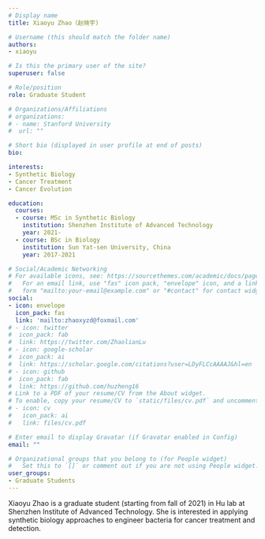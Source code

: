 ```yaml
---
# Display name
title: Xiaoyu Zhao（赵晓宇)

# Username (this should match the folder name)
authors:
- xiaoyu

# Is this the primary user of the site?
superuser: false

# Role/position
role: Graduate Student

# Organizations/Affiliations
# organizations:
# - name: Stanford University
#  url: ""

# Short bio (displayed in user profile at end of posts)
bio: 

interests:
- Synthetic Biology
- Cancer Treatment
- Cancer Evolution

education:
  courses:
  - course: MSc in Synthetic Biology 
    institution: Shenzhen Institute of Advanced Technology
    year: 2021-
  - course: BSc in Biology
    institution: Sun Yat-sen University, China
    year: 2017-2021

# Social/Academic Networking
# For available icons, see: https://sourcethemes.com/academic/docs/page-builder/#icons
#   For an email link, use "fas" icon pack, "envelope" icon, and a link in the
#   form "mailto:your-email@example.com" or "#contact" for contact widget.
social:
- icon: envelope
  icon_pack: fas
  link: 'mailto:zhaoxyzd@foxmail.com'
# - icon: twitter
#  icon_pack: fab
#  link: https://twitter.com/ZhaolianLu
# - icon: google-scholar
#  icon_pack: ai
#  link: https://scholar.google.com/citations?user=LDyFLCcAAAAJ&hl=en
# - icon: github
#  icon_pack: fab
#  link: https://github.com/huzheng16
# Link to a PDF of your resume/CV from the About widget.
# To enable, copy your resume/CV to `static/files/cv.pdf` and uncomment the lines below.
# - icon: cv
#   icon_pack: ai
#   link: files/cv.pdf

# Enter email to display Gravatar (if Gravatar enabled in Config)
email: ""

# Organizational groups that you belong to (for People widget)
#   Set this to `[]` or comment out if you are not using People widget.
user_groups:
- Graduate Students
---
```


Xiaoyu Zhao is a graduate student (starting from fall of 2021) in Hu lab at Shenzhen Institute of Advanced Technology. She is interested in applying synthetic biology approaches to engineer bacteria for cancer treatment and detection.
